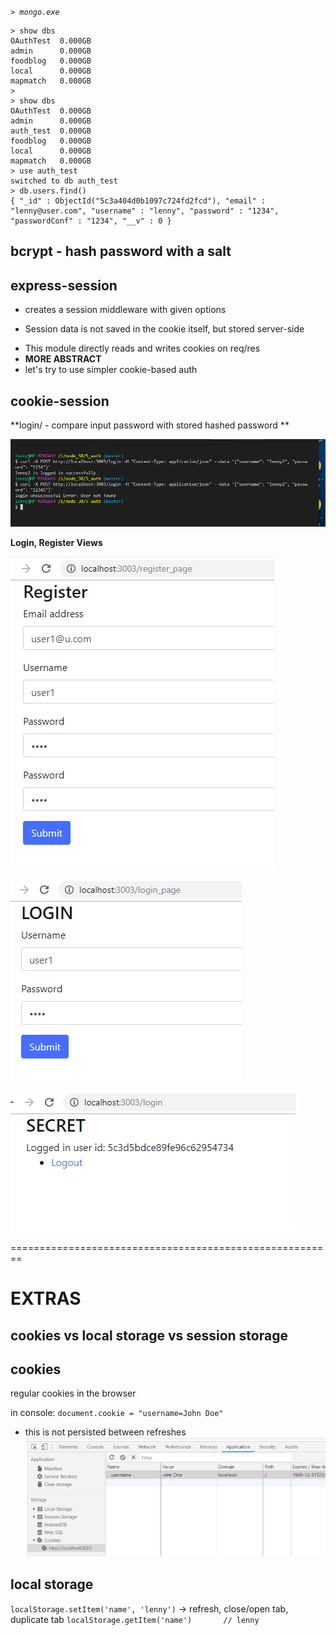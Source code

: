 *`> mongo.exe`*

```
> show dbs
OAuthTest  0.000GB
admin      0.000GB
foodblog   0.000GB
local      0.000GB
mapmatch   0.000GB
>
> show dbs
OAuthTest  0.000GB
admin      0.000GB
auth_test  0.000GB
foodblog   0.000GB
local      0.000GB
mapmatch   0.000GB
> use auth_test
switched to db auth_test
> db.users.find()
{ "_id" : ObjectId("5c3a404d0b1097c724fd2fcd"), "email" : "lenny@user.com", "username" : "lenny", "password" : "1234", "passwordConf" : "1234", "__v" : 0 }
```

## bcrypt - hash password with a salt

## express-session

- creates a session middleware with given options
* Session data is not saved in the cookie itself,
but stored server-side

- This module directly reads and writes cookies on req/res
- **MORE ABSTRACT**
- let's try to use simpler cookie-based auth

## cookie-session



**login/ - compare input password with stored hashed password **

![](2019-01-13-21-21-14.png)


**Login, Register Views**

![](2019-01-14-23-04-42.png)

![](2019-01-14-23-05-00.png)

![](2019-01-14-23-05-13.png)

========================================================

# EXTRAS

## cookies vs local storage vs session storage

## cookies

regular cookies in the browser

in console: 
`document.cookie = "username=John Doe"`
* this is not persisted between refreshes
![](2019-01-13-20-00-52.png)

## local storage 
`localStorage.setItem('name', 'lenny')`
-> refresh, close/open tab, duplicate tab
`localStorage.getItem('name')		// lenny`




